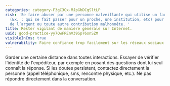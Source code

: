 ```yaml
---
categories: category-F3gC3Ox-MJpGbDCgSltLP
risk: 'Se faire abuser par une personne malveillante qui utilise un faux pseudonyme
  (Ex. : qui se fait passer pour un proche, une institution, etc) pour solliciter
  de l’argent ou toute autre contribution malhonnête. '
title: Rester vigilant de manière générale sur Internet.
uuid: good-practice-yy7QwFREnV39Sp76snSZM
visibleInCms: true
vulnerability: Faire confiance trop facilement sur les réseaux sociaux.
---
```


Garder une certaine distance dans toutes interactions. Essayer de vérifier l'identité de l'expéditeur, par exemple en posant des questions dont lui seul connaît la réponse. Si les doutes persistent, contactez directement la personne (appel téléphonique, sms, rencontre physique, etc.). Ne pas répondre directement dans la conversation.